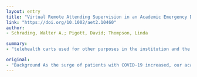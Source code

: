 ```yaml
---
layout: entry
title: "Virtual Remote Attending Supervision in an Academic Emergency Department during the COVID-19 Pandemic"
link: "https://doi.org/10.1002/aet2.10460"
author:
- Schrading, Walter A.; Pigott, David; Thompson, Linda

summary:
- "telehealth carts used for other purposes in the institution and the ED to allow the replacement of one physically present supervising attending physician with a virtual remote attending physician. This physician, working from home, can be virtually present for resident history and physicals with all patients in the supervised pod. Discussions about patient care, review of studies, and decision on final disposition can also be performed."

original:
- "Background As the surge of patients with COVID-19 increased, our academic university faculty needed to explore ways to protect the more vulnerable physicians in the group from infection while maintaining the service to our patients and the educational objectives of our residency training program. Methods We utilized telehealth carts used for other purposes in the institution and the ED to allow the replacement of one physically present supervising attending physician with a virtual remote attending physician. This physician, working from home, can be virtually present for resident history and physicals with all patients in the supervised pod. Discussions about patient care, review of studies, and decision on final disposition can also be performed. Resident teaching can also be accomplished. Results Our innovation represents a novel use of telemedicine capabilities which allows us to protect vulnerable faculty from infection during the COVID-19 pandemic while maintaining appropriate EM resident supervision and patient care. We found some advantages of this process which allow us to more directly observe the initial resident assessment of the patient. The residents responded favorably to the degree of supervision and patient care that we can provide remotely. Conclusions Our novel use telemedicine during the COVID-19 pandemic has allowed us to decrease the exposure of more vulnerable faculty while maintaining the ability of these faculty to continue to contribute to patient care and resident education. It is well accepted by our residents and seems to be a viable alternative to physical presence in the ED for at least one faculty member. This modality might also be utilized by an attending who fell ill and was not yet able to return to physical work. We hope our description of this process might be useful to other academic departments or community hospital groups who may have at-risk members."
---
```


